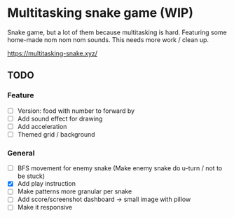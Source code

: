 # Multitasking snake game (WIP)

Snake game, but a lot of them because multitasking is hard. Featuring some home-made nom nom nom sounds. This needs more work / clean up.

https://multitasking-snake.xyz/

## TODO

### Feature

- [ ] Version: food with number to forward by
- [ ] Add sound effect for drawing
- [ ] Add acceleration
- [ ] Themed grid / background

### General

- [ ] BFS movement for enemy snake (Make enemy snake do u-turn / not to be stuck)
- [x] Add play instruction
- [ ] Make patterns more granular per snake
- [ ] Add score/screenshot dashboard -> small image with pillow
- [ ] Make it responsive
